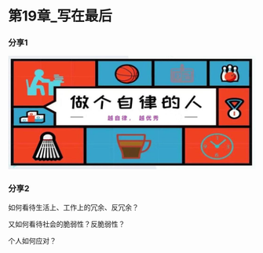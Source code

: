 # 第19章_写在最后

### 分享1

![自律ing](images/自律ing.jpg)



### 分享2

如何看待生活上、工作上的冗余、反冗余？

又如何看待社会的脆弱性？反脆弱性？

个人如何应对？
